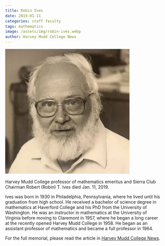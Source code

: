 ```yaml
---
title: Robin Ives
date: 2019-01-11
categories: staff faculty
tags: mathematics
image: /assets/img/robin-ives.webp
author: Harvey Mudd College News
---
```

![Robin Ives](/assets/img/robin-ives.webp)

Harvey Mudd College professor of mathematics emeritus and Sierra Club Chairman Robert (Robin) T. Ives died Jan. 11, 2019.

Ives was born in 1930 in Philadelphia, Pennsylvania, where he lived until his graduation from high school. He received a bachelor of science degree in mathematics at Haverford College and his PhD from the University of Washington. He was an instructor in mathematics at the University of Virginia before moving to Claremont in 1957, where he began a long career at the recently opened Harvey Mudd College in 1958. He began as an assistant professor of mathematics and became a full professor in 1964.

For the full memorial, please read the article in [Harvey Mudd College News](https://www.hmc.edu/about-hmc/2019/05/16/in-memoriam-robin-ives-mathematics-professor/).
